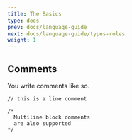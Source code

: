 ```yaml
---
title: The Basics
type: docs
prev: docs/language-guide
next: docs/language-guide/types-roles
weight: 1
---
```


## Comments

You write comments like so.

```tempo
// this is a line comment

/*
  Multiline block comments
  are also supported
*/
```
